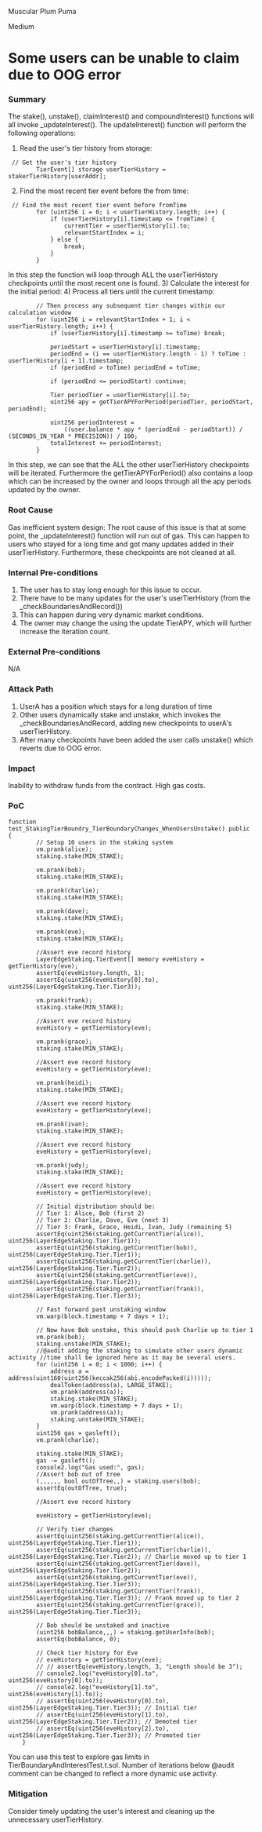 Muscular Plum Puma

Medium

# Some users can be unable to claim due to OOG error

### Summary

The stake(), unstake(), claimInterest() and compoundInterest() functions will all invoke _updateInterest(). The updateInterest() function will perform the following operations:
1) Read the user's tier history from storage:
```solidity
 // Get the user's tier history
        TierEvent[] storage userTierHistory = stakerTierHistory[userAddr];
```
2) Find the most recent tier event before the from time:
```solidity
 // Find the most recent tier event before fromTime
        for (uint256 i = 0; i < userTierHistory.length; i++) {
            if (userTierHistory[i].timestamp <= fromTime) {
                currentTier = userTierHistory[i].to;
                relevantStartIndex = i;
            } else {
                break;
            }
        }
```
In this step the function will loop through ALL the userTierHistory checkpoints until the most recent one is found.
3) Calculate the interest for the initial period:
4) Process all tiers until the current timestamp:
```solidity
        // Then process any subsequent tier changes within our calculation window
        for (uint256 i = relevantStartIndex + 1; i < userTierHistory.length; i++) {
            if (userTierHistory[i].timestamp >= toTime) break;

            periodStart = userTierHistory[i].timestamp;
            periodEnd = (i == userTierHistory.length - 1) ? toTime : userTierHistory[i + 1].timestamp;
            if (periodEnd > toTime) periodEnd = toTime;

            if (periodEnd <= periodStart) continue;

            Tier periodTier = userTierHistory[i].to;
            uint256 apy = getTierAPYForPeriod(periodTier, periodStart, periodEnd);

            uint256 periodInterest =
                ((user.balance * apy * (periodEnd - periodStart)) / (SECONDS_IN_YEAR * PRECISION)) / 100;
            totalInterest += periodInterest;
        }
```
In this step, we can see that the ALL the other userTierHistory checkpoints will be iterated. Furthermore the getTierAPYForPeriod() also contains a loop which can be increased by the owner and loops through all the apy periods updated by the owner.


### Root Cause
Gas inefficient system design:
The root cause of this issue is that at some point, the _updateInterest() function will run out of gas. This can happen to users who stayed for a long time and got many updates added in their userTierHistory.
Furthermore, these checkpoints are not cleaned at all.

### Internal Pre-conditions

1. The user has to stay long enough for this issue to occur. 
2. There have to be many updates for the user's userTierHistory (from the _checkBoundariesAndRecord())
3. This can happen during very dynamic market conditions.
4. The owner may change the using the update TierAPY, which will further increase the iteration count.

### External Pre-conditions

N/A

### Attack Path

1. UserA has a position which stays for a long duration of time
2. Other users dynamically stake and unstake, which invokes the _checkBoundariesAndRecord, adding new checkpoints to userA's userTierHistory.
3. After many checkpoints have been added the user calls unstake() which reverts due to OOG error.

### Impact

Inability to withdraw funds from the contract. High gas costs.

### PoC

```solidity
function test_StakingTierBoundry_TierBoundaryChanges_WhenUsersUnstake() public {
        // Setup 10 users in the staking system
        vm.prank(alice);
        staking.stake(MIN_STAKE);

        vm.prank(bob);
        staking.stake(MIN_STAKE);

        vm.prank(charlie);
        staking.stake(MIN_STAKE);

        vm.prank(dave);
        staking.stake(MIN_STAKE);

        vm.prank(eve);
        staking.stake(MIN_STAKE);

        //Assert eve record history
        LayerEdgeStaking.TierEvent[] memory eveHistory = getTierHistory(eve);
        assertEq(eveHistory.length, 1);
        assertEq(uint256(eveHistory[0].to), uint256(LayerEdgeStaking.Tier.Tier3));

        vm.prank(frank);
        staking.stake(MIN_STAKE);

        //Assert eve record history
        eveHistory = getTierHistory(eve);

        vm.prank(grace);
        staking.stake(MIN_STAKE);

        //Assert eve record history
        eveHistory = getTierHistory(eve);

        vm.prank(heidi);
        staking.stake(MIN_STAKE);

        //Assert eve record history
        eveHistory = getTierHistory(eve);

        vm.prank(ivan);
        staking.stake(MIN_STAKE);

        //Assert eve record history
        eveHistory = getTierHistory(eve);

        vm.prank(judy);
        staking.stake(MIN_STAKE);

        //Assert eve record history
        eveHistory = getTierHistory(eve);

        // Initial distribution should be:
        // Tier 1: Alice, Bob (first 2)
        // Tier 2: Charlie, Dave, Eve (next 3)
        // Tier 3: Frank, Grace, Heidi, Ivan, Judy (remaining 5)
        assertEq(uint256(staking.getCurrentTier(alice)), uint256(LayerEdgeStaking.Tier.Tier1));
        assertEq(uint256(staking.getCurrentTier(bob)), uint256(LayerEdgeStaking.Tier.Tier1));
        assertEq(uint256(staking.getCurrentTier(charlie)), uint256(LayerEdgeStaking.Tier.Tier2));
        assertEq(uint256(staking.getCurrentTier(eve)), uint256(LayerEdgeStaking.Tier.Tier2));
        assertEq(uint256(staking.getCurrentTier(frank)), uint256(LayerEdgeStaking.Tier.Tier3));

        // Fast forward past unstaking window
        vm.warp(block.timestamp + 7 days + 1);

        // Now have Bob unstake, this should push Charlie up to tier 1
        vm.prank(bob);
        staking.unstake(MIN_STAKE);
        //@audit adding the staking to simulate other users dynamic activity //time shall be ignored here as it may be several users.
        for (uint256 i = 0; i < 1000; i++) {
            address a = address(uint160(uint256(keccak256(abi.encodePacked(i)))));
            dealToken(address(a), LARGE_STAKE);
            vm.prank(address(a));
            staking.stake(MIN_STAKE);
            vm.warp(block.timestamp + 7 days + 1);
            vm.prank(address(a));
            staking.unstake(MIN_STAKE);
        }
        uint256 gas = gasleft();
        vm.prank(charlie);

        staking.stake(MIN_STAKE);
        gas -= gasleft();
        console2.log("Gas used:", gas);
        //Assert bob out of tree
        (,,,,,, bool outOfTree,,) = staking.users(bob);
        assertEq(outOfTree, true);

        //Assert eve record history

        eveHistory = getTierHistory(eve);

        // Verify tier changes
        assertEq(uint256(staking.getCurrentTier(alice)), uint256(LayerEdgeStaking.Tier.Tier1));
        assertEq(uint256(staking.getCurrentTier(charlie)), uint256(LayerEdgeStaking.Tier.Tier2)); // Charlie moved up to tier 1
        assertEq(uint256(staking.getCurrentTier(dave)), uint256(LayerEdgeStaking.Tier.Tier2));
        assertEq(uint256(staking.getCurrentTier(eve)), uint256(LayerEdgeStaking.Tier.Tier3));
        assertEq(uint256(staking.getCurrentTier(frank)), uint256(LayerEdgeStaking.Tier.Tier3)); // Frank moved up to tier 2
        assertEq(uint256(staking.getCurrentTier(grace)), uint256(LayerEdgeStaking.Tier.Tier3));

        // Bob should be unstaked and inactive
        (uint256 bobBalance,,,) = staking.getUserInfo(bob);
        assertEq(bobBalance, 0);

        // Check tier history for Eve
        // eveHistory = getTierHistory(eve);
        // // assertEq(eveHistory.length, 3, "Length should be 3");
        // console2.log("eveHistory[0].to", uint256(eveHistory[0].to));
        // console2.log("eveHistory[1].to", uint256(eveHistory[1].to));
        // assertEq(uint256(eveHistory[0].to), uint256(LayerEdgeStaking.Tier.Tier3)); // Initial tier
        // assertEq(uint256(eveHistory[1].to), uint256(LayerEdgeStaking.Tier.Tier2)); // Demoted tier
        // assertEq(uint256(eveHistory[2].to), uint256(LayerEdgeStaking.Tier.Tier3)); // Promoted tier
    }
```
You can use this test to explore gas limits in TierBoundaryAndInterestTest.t.sol.
Number of iterations below @audit comment can be changed to reflect a more dynamic use activity.

### Mitigation

Consider timely updating the user's interest and cleaning up the unnecessary userTierHistory.
